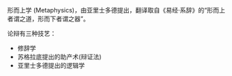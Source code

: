 
形而上学 (Metaphysics)，由亚里士多德提出，翻译取自《易经·系辞》的“形而上者谓之道，形而下者谓之器”。

论辩有三种技艺：
- 修辞学
- 苏格拉底提出的助产术(辩证法)
- 亚里士多德提出的逻辑学
